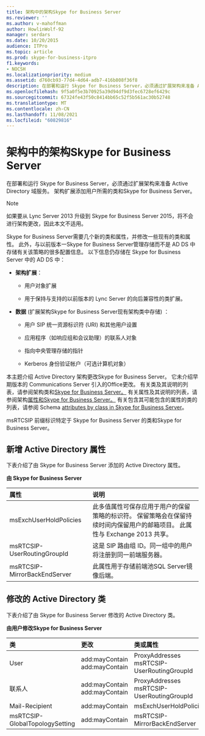 ```yaml
---
title: 架构中的架构Skype for Business Server
ms.reviewer: ''
ms.author: v-mahoffman
author: HowlinWolf-92
manager: serdars
ms.date: 10/20/2015
audience: ITPro
ms.topic: article
ms.prod: skype-for-business-itpro
f1.keywords:
- NOCSH
ms.localizationpriority: medium
ms.assetid: d760cb93-77d4-4d64-adb7-416b808f36f8
description: 在部署和运行 Skype for Business Server，必须通过扩展架构来准备 Active Directory 域服务。 架构扩展添加用户所需的类和Skype for Business Server。
ms.openlocfilehash: 9f5a0f5e3b70925a39d94df9d3fec6728ef6429c
ms.sourcegitcommit: 67324fe43f50c8414bb65c52f5b561ac30b52748
ms.translationtype: MT
ms.contentlocale: zh-CN
ms.lasthandoff: 11/08/2021
ms.locfileid: "60829816"
---
```

# <a name="schema-changes-in-skype-for-business-server"></a>架构中的架构Skype for Business Server
 
在部署和运行 Skype for Business Server，必须通过扩展架构来准备 Active Directory 域服务。 架构扩展添加用户所需的类和Skype for Business Server。

> [!NOTE]
> 如果要从 Lync Server 2013 升级到 Skype for Business Server 2015，将不会进行架构更改，因此本文不适用。
  
Skype for Business Server需要几个新的类和属性，并修改一些现有的类和属性。 此外，与以前版本一Skype for Business Server管理存储而不是 AD DS 中存储有关该策略的很多配置信息。 以下信息仍存储在 Skype for Business Server 中的 AD DS 中：
  
- **架构扩展**：
    
  - 用户对象扩展
    
  - 用于保持与支持的以前版本的 Lync Server 的向后兼容性的类扩展。
    
- **数据** (扩展架构Skype for Business Server现有架构类中存储) ：
    
  - 用户 SIP 统一资源标识符 (URI) 和其他用户设置
    
  - 应用程序（如响应组和会议助理）的联系人对象
    
  - 指向中央管理存储的指针
    
  - Kerberos 身份验证帐户（可选计算机对象）
    
本主题介绍 Active Directory 架构更改Skype for Business Server。 它未介绍早期版本的 Communications Server 引入的Office更改。 有关类及其说明的列表，请参阅架构类和[Skype for Business Server。](schema-classes-and-descriptions.md) 有关属性及其说明的列表，请参阅架构[属性和Skype for Business Server。](schema-attributes-and-descriptions.md) 有关包含其可能包含的属性的类的列表，请参阅 Schema [attributes by class in Skype for Business Server](schema-attributes-by-class.md)。
  
msRTCSIP 前缀标识特定于 Skype for Business Server 的类和Skype for Business Server。
  
## <a name="new-active-directory-attributes"></a>新增 Active Directory 属性

下表介绍了由 Skype for Business Server 添加的 Active Directory 属性。
  
**由 Skype for Business Server**

|**属性**|**说明**|
|:-----|:-----|
|msExchUserHoldPolicies  <br/> |此多值属性可保存应用于用户的保留策略的标识符。 保留策略会在保留持续时间内保留用户的邮箱项目。 此属性与 Exchange 2013 共享。  <br/> |
|msRTCSIP-UserRoutingGroupId  <br/> |这是 SIP 路由组 ID。同一组中的用户将注册到同一前端服务器。  <br/> |
|msRTCSIP-MirrorBackEndServer  <br/> |此属性用于存储前端池SQL Server镜像后端。  <br/> |
   
## <a name="modified-active-directory-classes"></a>修改的 Active Directory 类

下表介绍了由 Skype for Business Server 修改的 Active Directory 类。
  
**由用户修改Skype for Business Server**

|**类**|**更改**|**类或属性**|
|:-----|:-----|:-----|
|User  <br/> |add:mayContain  <br/> add:mayContain  <br/> |ProxyAddresses  <br/> msRTCSIP-UserRoutingGroupId  <br/> |
|联系人  <br/> |add:mayContain  <br/> add:mayContain  <br/> |ProxyAddresses  <br/> msRTCSIP-UserRoutingGroupId  <br/> |
|Mail-Recipient  <br/> |add:mayContain  <br/> |msExchUserHoldPolicies  <br/> |
|msRTCSIP-GlobalTopologySetting  <br/> |add:mayContain  <br/> |msRTCSIP-MirrorBackEndServer  <br/> |
   


